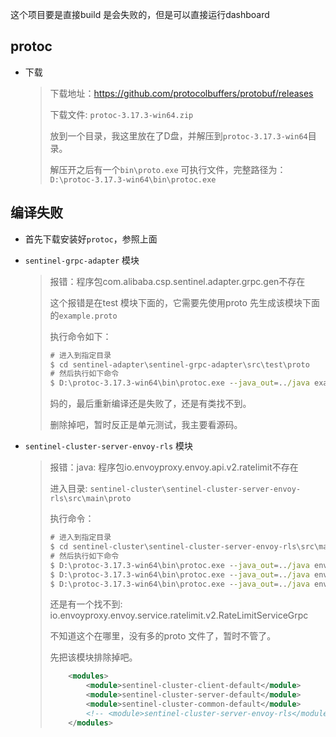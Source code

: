 这个项目要是直接build 是会失败的，但是可以直接运行dashboard



## protoc

- 下载

  > 下载地址：https://github.com/protocolbuffers/protobuf/releases
  >
  > 下载文件: `protoc-3.17.3-win64.zip`
  >
  > 放到一个目录，我这里放在了D盘，并解压到`protoc-3.17.3-win64`目录。
  >
  > 解压开之后有一个`bin\proto.exe` 可执行文件，完整路径为：`D:\protoc-3.17.3-win64\bin\protoc.exe`
  >
  > 



## 编译失败

- 首先下载安装好`protoc`，参照上面

- `sentinel-grpc-adapter` 模块

  > 报错：程序包com.alibaba.csp.sentinel.adapter.grpc.gen不存在
  >
  > 这个报错是在test 模块下面的，它需要先使用proto 先生成该模块下面的`example.proto`
  >
  > 
  >
  > 执行命令如下：
  >
  > ```cmd
  > # 进入到指定目录
  > $ cd sentinel-adapter\sentinel-grpc-adapter\src\test\proto
  > # 然后执行如下命令
  > $ D:\protoc-3.17.3-win64\bin\protoc.exe --java_out=../java example.proto
  > ```
  >
  > 妈的，最后重新编译还是失败了，还是有类找不到。
  >
  > 删除掉吧，暂时反正是单元测试，我主要看源码。

- `sentinel-cluster-server-envoy-rls` 模块

  > 报错：java: 程序包io.envoyproxy.envoy.api.v2.ratelimit不存在
  >
  > 进入目录: `sentinel-cluster\sentinel-cluster-server-envoy-rls\src\main\proto`
  >
  > 执行命令：
  >
  > ```cmd
  > # 进入到指定目录
  > $ cd sentinel-cluster\sentinel-cluster-server-envoy-rls\src\main\proto
  > # 然后执行如下命令
  > $ D:\protoc-3.17.3-win64\bin\protoc.exe --java_out=../java envoy\api\v2\ratelimit\ratelimit.proto
  > $ D:\protoc-3.17.3-win64\bin\protoc.exe --java_out=../java envoy\service\ratelimit\v2\rls.proto
  > $ D:\protoc-3.17.3-win64\bin\protoc.exe --java_out=../java envoy\api\v2\core\base.proto
  > ```
  >
  > 还是有一个找不到: io.envoyproxy.envoy.service.ratelimit.v2.RateLimitServiceGrpc
  >
  > 不知道这个在哪里，没有多的proto 文件了，暂时不管了。
  >
  > 先把该模块排除掉吧。
  >
  > ```xml
  >     <modules>
  >         <module>sentinel-cluster-client-default</module>
  >         <module>sentinel-cluster-server-default</module>
  >         <module>sentinel-cluster-common-default</module>
  >         <!-- <module>sentinel-cluster-server-envoy-rls</module> -->
  >     </modules>
  > ```
  >
  > 





